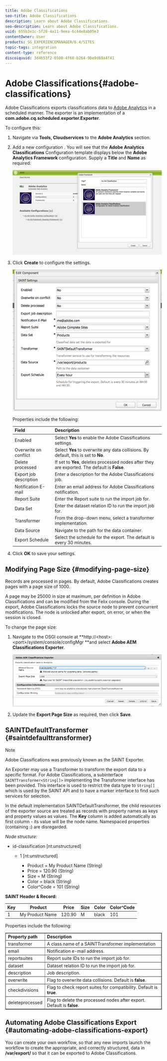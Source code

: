 ```yaml
---
title: Adobe Classifications
seo-title: Adobe Classifications
description: Learn about Adobe Classifications.
seo-description: Learn about Adobe Classifications.
uuid: 655b3e1c-5f26-4a11-9eea-6c44e8ab05e3
contentOwner: User
products: SG_EXPERIENCEMANAGER/6.4/SITES
topic-tags: integration
content-type: reference
discoiquuid: 3d4653f2-6500-4f68-b264-9be9d69a4f41
---
```


# Adobe Classifications{#adobe-classifications}

Adobe Classifications exports classifications data to [Adobe Analytics](../../../sites/administering/using/adobeanalytics.md) in a scheduled manner. The exporter is an implementation of a **com.adobe.cq.scheduled.exporter.Exporter**.

To configure this:

1. Navigate via **Tools, Cloudservices** to the **Adobe Analytics** section.
1. Add a new configuration . You will see that the **Adobe Analytics Classifications** Configuration template displays below the **Adobe Analytics Framework** configuration. Supply a **Title** and **Name** as required:

   ![](assets/aa-25.png)

1. Click **Create** to configure the settings.

   ![](assets/chlimage_1.png)

   Properties include the following:

   | **Field** |**Description** |
   |---|---|
   | Enabled |Select **Yes** to enable the Adobe Classifications settings. |
   | Overwrite on conflict |Select **Yes** to overwrite any data collisions. By default, this is set to **No**. |
   | Delete processed |If set to **Yes**, deletes processed nodes after they are exported. The default is **False**. |
   | Export job description |Enter a description for the Adobe Classifications job. |
   | Notification E-mail |Enter an email address for Adobe Classifications notification. |
   | Report Suite |Enter the Report suite to run the import job for. |
   | Data Set |Enter the dataset relation ID to run the import job for. |
   | Transformer |From the drop-down menu, select a transformer implementation. |
   | Data Source |Navigate to the path for the data container. |
   | Export Schedule |Select the schedule for the export. The default is every 30 minutes. |

1. Click **OK** to save your settings.

## Modifying Page Size {#modifying-page-size}

Records are processed in pages. By default, Adobe Classifications creates pages with a page size of 1000.

A page may be 25000 in size at maximum, per definition in Adobe Classifications and can be modified from the Felix console. During the export, Adobe Classifications locks the source node to prevent concurrent modifications. The node is unlocked after export, on error, or when the session is closed.

To change the page size:

1. Navigate to the OSGI console at **http://&lt;host&gt;:&lt;port&gt;/system/console/configMgr **and select **Adobe AEM Classifications Exporter**.

   ![](assets/aa-26.png)

1. Update the **Export Page Size** as required, then click **Save**.

## SAINTDefaultTransformer {#saintdefaulttransformer}

>[!NOTE]
>
>Adobe Classifications was previously known as the SAINT Exporter.

An Exporter may use a Transformer to transform the export data to a specific format. For Adobe Classifications, a subinterface `SAINTTransformer<String[]>` implementing the Transformer interface has been provided. This interface is used to restrict the data type to `String[]` which is used by the SAINT API and to have a marker interface to find such services for selection.

In the default implementation SAINTDefaultTransformer, the child resources of the exporter source are treated as records with property names as keys and property values as values. The **Key** column is added automatically as first column - its value will be the node name. Namespaced properties (containing **:**) are disregarded.

*Node structure:*

* id-classification [nt:unstructured]

    * 1 [nt:unstructured]

        * Product = ﻿﻿My Product Name (String)
        * Price = 120.90 (String)
        * Size = M (String)
        * Color = black (String)
        * Color^Code = 101 (String)

**SAINT Header & Record:**

| **Key** |**Product** |**Price** |**Size** |**Color** |**Color^Code** |
|---|---|---|---|---|---|
| 1 |My Product Name |120.90 |M |black |101 |

Properties include the following:

<table border="1" cellpadding="1" cellspacing="0" width="100%"> 
 <tbody> 
  <tr> 
   <td><strong>Property path</strong></td> 
   <td><strong>Description</strong></td> 
  </tr> 
  <tr> 
   <td>transformer</td> 
   <td>A class name of a SAINTTransformer implementation</td> 
  </tr> 
  <tr> 
   <td>email</td> 
   <td>Notification e-mail address.</td> 
  </tr> 
  <tr> 
   <td>reportsuites</td> 
   <td>Report suite IDs to run the import job for. </td> 
  </tr> 
  <tr> 
   <td>dataset</td> 
   <td>Dataset relation ID to run the import job for. </td> 
  </tr> 
  <tr> 
   <td>description</td> 
   <td>Job description. <br /> </td> 
  </tr> 
  <tr> 
   <td>overwrite</td> 
   <td>Flag to overwrite data collisions. Default is <strong>false</strong>.</td> 
  </tr> 
  <tr> 
   <td>checkdivisions</td> 
   <td>Flag to check report suites for compatibility. Default is <strong>true</strong>.</td> 
  </tr> 
  <tr> 
   <td>deleteprocessed</td> 
   <td>Flag to delete the processed nodes after export. Default is <strong>false</strong>.</td> 
  </tr> 
 </tbody> 
</table>

## Automating Adobe Classifications Export {#automating-adobe-classifications-export}

You can create your own workflow, so that any new imports launch the workflow to create the appropriate, and correctly structured, data in **/var/export/** so that it can be exported to Adobe Classifications.

